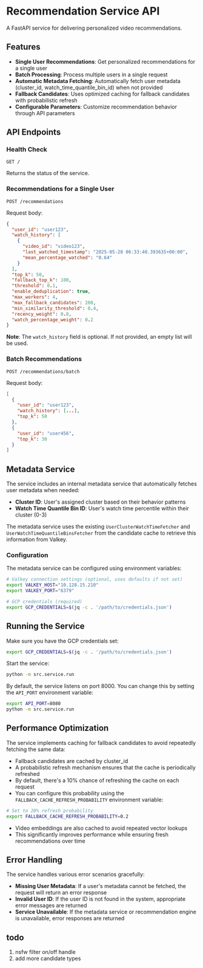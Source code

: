 # Recommendation Service API

A FastAPI service for delivering personalized video recommendations.

## Features

- **Single User Recommendations**: Get personalized recommendations for a single user
- **Batch Processing**: Process multiple users in a single request
- **Automatic Metadata Fetching**: Automatically fetch user metadata (cluster_id, watch_time_quantile_bin_id) when not provided
- **Fallback Candidates**: Uses optimized caching for fallback candidates with probabilistic refresh
- **Configurable Parameters**: Customize recommendation behavior through API parameters

## API Endpoints

### Health Check

```
GET /
```

Returns the status of the service.

### Recommendations for a Single User

```
POST /recommendations
```

Request body:

```json
{
  "user_id": "user123",
  "watch_history": [
    {
      "video_id": "video123",
      "last_watched_timestamp": "2025-05-28 06:33:40.393635+00:00",
      "mean_percentage_watched": "0.64"
    }
  ],
  "top_k": 50,
  "fallback_top_k": 100,
  "threshold": 0.1,
  "enable_deduplication": true,
  "max_workers": 4,
  "max_fallback_candidates": 200,
  "min_similarity_threshold": 0.4,
  "recency_weight": 0.8,
  "watch_percentage_weight": 0.2
}
```

**Note**: The `watch_history` field is optional. If not provided, an empty list will be used.

### Batch Recommendations

```
POST /recommendations/batch
```

Request body:

```json
[
  {
    "user_id": "user123",
    "watch_history": [...],
    "top_k": 50
  },
  {
    "user_id": "user456",
    "top_k": 30
  }
]
```

## Metadata Service

The service includes an internal metadata service that automatically fetches user metadata when needed:

- **Cluster ID**: User's assigned cluster based on their behavior patterns
- **Watch Time Quantile Bin ID**: User's watch time percentile within their cluster (0-3)

The metadata service uses the existing `UserClusterWatchTimeFetcher` and `UserWatchTimeQuantileBinsFetcher` from the candidate cache to retrieve this information from Valkey.

### Configuration

The metadata service can be configured using environment variables:

```bash
# Valkey connection settings (optional, uses defaults if not set)
export VALKEY_HOST="10.128.15.210"
export VALKEY_PORT="6379"

# GCP credentials (required)
export GCP_CREDENTIALS=$(jq -c . '/path/to/credentials.json')
```

## Running the Service

Make sure you have the GCP credentials set:

```bash
export GCP_CREDENTIALS=$(jq -c . '/path/to/credentials.json')
```

Start the service:

```bash
python -m src.service.run
```

By default, the service listens on port 8000. You can change this by setting the `API_PORT` environment variable:

```bash
export API_PORT=8080
python -m src.service.run
```

## Performance Optimization

The service implements caching for fallback candidates to avoid repeatedly fetching the same data:

- Fallback candidates are cached by cluster_id
- A probabilistic refresh mechanism ensures that the cache is periodically refreshed
- By default, there's a 10% chance of refreshing the cache on each request
- You can configure this probability using the `FALLBACK_CACHE_REFRESH_PROBABILITY` environment variable:

```bash
# Set to 20% refresh probability
export FALLBACK_CACHE_REFRESH_PROBABILITY=0.2
```

- Video embeddings are also cached to avoid repeated vector lookups
- This significantly improves performance while ensuring fresh recommendations over time

## Error Handling

The service handles various error scenarios gracefully:

- **Missing User Metadata**: If a user's metadata cannot be fetched, the request will return an error response
- **Invalid User ID**: If the user ID is not found in the system, appropriate error messages are returned
- **Service Unavailable**: If the metadata service or recommendation engine is unavailable, error responses are returned

## todo
1. nsfw filter on/off handle
1. add more candidate types